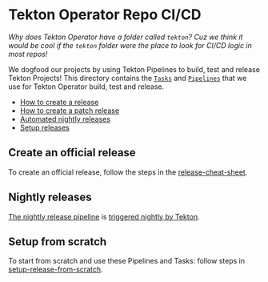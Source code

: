 # Tekton Operator Repo CI/CD

_Why does Tekton Operator have a folder called `tekton`? Cuz we think it would be cool
if the `tekton` folder were the place to look for CI/CD logic in most repos!_

We dogfood our projects by using Tekton Pipelines to build, test and release
Tekton Projects! This directory contains the
[`Tasks`](https://github.com/tektoncd/pipeline/blob/master/docs/tasks.md) and
[`Pipelines`](https://github.com/tektoncd/pipeline/blob/master/docs/pipelines.md)
that we use for Tekton Operator build, test and release.

* [How to create a release](#create-an-official-release)
* [How to create a patch release](#create-a-patch-release)
* [Automated nightly releases](#nightly-releases)
* [Setup releases](#setup)

## Create an official release

To create an official release, follow the steps in the [release-cheat-sheet](./release-cheat-sheet.md).

## Nightly releases

[The nightly release pipeline](overlays/nightly-releases/operator-nightly-release-pipeline.yaml) is
[triggered nightly by Tekton](https://github.com/tektoncd/plumbing/tree/master/tekton).

## Setup from scratch

To start from scratch and use these Pipelines and Tasks: follow steps in [setup-release-from-scratch](./setup-release-from-scratch.md).
